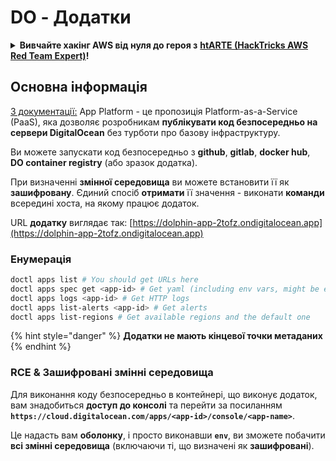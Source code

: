 # DO - Додатки

<details>

<summary><strong>Вивчайте хакінг AWS від нуля до героя з</strong> <a href="https://training.hacktricks.xyz/courses/arte"><strong>htARTE (HackTricks AWS Red Team Expert)</strong></a><strong>!</strong></summary>

Інші способи підтримки HackTricks:

* Якщо ви хочете побачити вашу **компанію рекламовану на HackTricks** або **завантажити HackTricks у форматі PDF**, перевірте [**ПЛАНИ ПІДПИСКИ**](https://github.com/sponsors/carlospolop)!
* Отримайте [**офіційний PEASS & HackTricks мерч**](https://peass.creator-spring.com)
* Відкрийте для себе [**Сім'ю PEASS**](https://opensea.io/collection/the-peass-family), нашу колекцію ексклюзивних [**NFT**](https://opensea.io/collection/the-peass-family)
* **Приєднуйтесь до** 💬 [**групи Discord**](https://discord.gg/hRep4RUj7f) або [**групи telegram**](https://t.me/peass) або **слідкуйте** за нами на **Twitter** 🐦 [**@hacktricks_live**](https://twitter.com/hacktricks_live)**.**
* **Поділіться своїми хакерськими трюками, надсилайте PR до** [**HackTricks**](https://github.com/carlospolop/hacktricks) та [**HackTricks Cloud**](https://github.com/carlospolop/hacktricks-cloud) репозиторіїв GitHub.

</details>

## Основна інформація

[З документації:](https://docs.digitalocean.com/glossary/app-platform/) App Platform - це пропозиція Platform-as-a-Service (PaaS), яка дозволяє розробникам **публікувати код безпосередньо на сервери DigitalOcean** без турботи про базову інфраструктуру.

Ви можете запускати код безпосередньо з **github**, **gitlab**, **docker hub**, **DO container registry** (або зразок додатка).

При визначенні **змінної середовища** ви можете встановити її як **зашифровану**. Єдиний спосіб **отримати** її значення - виконати **команди** всередині хоста, на якому працює додаток.

URL **додатку** виглядає так: [https://dolphin-app-2tofz.ondigitalocean.app](https://dolphin-app-2tofz.ondigitalocean.app)

### Енумерація
```bash
doctl apps list # You should get URLs here
doctl apps spec get <app-id> # Get yaml (including env vars, might be encrypted)
doctl apps logs <app-id> # Get HTTP logs
doctl apps list-alerts <app-id> # Get alerts
doctl apps list-regions # Get available regions and the default one
```
{% hint style="danger" %}
**Додатки не мають кінцевої точки метаданих**
{% endhint %}

### RCE & Зашифровані змінні середовища

Для виконання коду безпосередньо в контейнері, що виконує додаток, вам знадобиться **доступ до консолі** та перейти за посиланням **`https://cloud.digitalocean.com/apps/<app-id>/console/<app-name>`**.

Це надасть вам **оболонку**, і просто виконавши **`env`**, ви зможете побачити **всі змінні середовища** (включаючи ті, що визначені як **зашифровані**).
